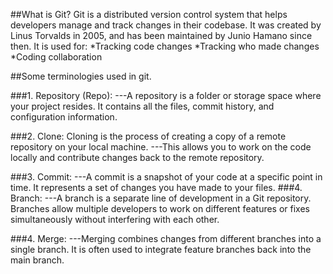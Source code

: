 ##What is Git?
Git is a distributed version control system that helps developers manage and track changes in their codebase. It was created by Linus Torvalds in 2005, and has been maintained by Junio Hamano since then.
It is used for:
*Tracking code changes
*Tracking who made changes
*Coding collaboration

##Some terminologies used in git.

###1. Repository (Repo):
---A repository is a folder or storage space where your project resides. It contains all the files, commit history, and configuration information.

###2. Clone:
Cloning is the process of creating a copy of a remote repository on your local machine.
---This allows you to work on the code locally and contribute changes back to the remote repository.

###3. Commit:
---A commit is a snapshot of your code at a specific point in time. It represents a set of changes you have made to your files.
###4. Branch:
---A branch is a separate line of development in a Git repository. Branches allow multiple developers to work on different features or fixes simultaneously without interfering with each other.

###4. Merge:
---Merging combines changes from different branches into a single branch. It is often used to integrate feature branches back into the main branch.

